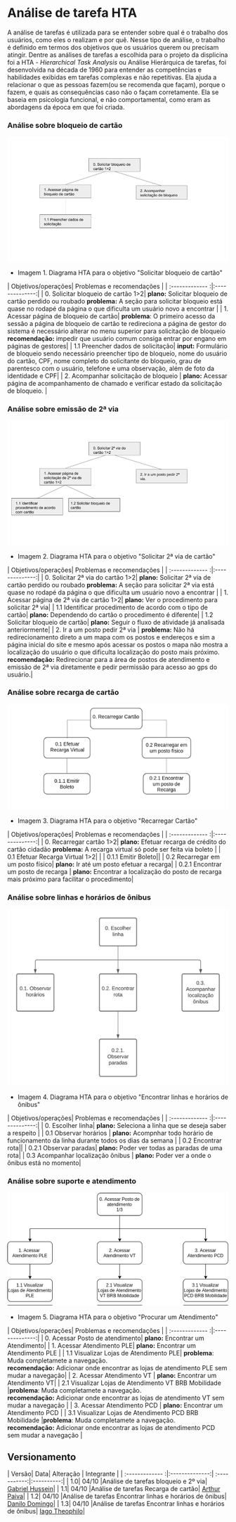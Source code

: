 # Análise de tarefa HTA
 A análise de tarefas é utilizada para se entender sobre qual é o trabalho dos usuários, como eles o realizam e por quê. Nesse tipo de análise, o trabalho é definido em termos dos objetivos que os usuários querem ou precisam atingir. Dentre as análises de tarefas a escolhida para o projeto da displicina foi a HTA - _Hierarchical Task Analysis_ ou Análise Hierárquica de tarefas, foi desenvolvida na década de 1960 para entender as competências e habilidades exibidas em tarefas complexas e não repetitivas. Ela ajuda a relacionar o que as pessoas fazem(ou se recomenda que façam), porque o fazem, e quais as consequências caso não o façam corretamente. Ela se baseia em psicologia funcional, e não comportamental, como eram as abordagens da época em que foi criada.

### __Análise sobre bloqueio de cartão__

![alt text](../images/bloqueio.png)

* Imagem 1. Diagrama HTA para o objetivo "Solicitar bloqueio de cartão"

| Objetivos/operações| Problemas e recomendações |
| :------------- :|:--------------:|
| 0. Solicitar bloqueio de cartão 1>2| __plano:__ Solicitar bloqueio de cartão perdido ou roubado __problema:__ A seção para solicitar bloqueio está quase no rodapé da página o que dificulta um usuário novo a encontrar |
| 1. Acessar página de bloqueio de cartão| __problema__: O primeiro acesso da sessão a página de bloqueio de cartão te redireciona a página de gestor do sistema é necessário alterar no menu superior para solicitação de bloqueio __recomendação:__ impedir que usuário comum consiga entrar por engano em páginas de gestores|
| 1.1 Preencher dados de solicitação| __input:__ Formulário de bloqueio sendo necessário preencher tipo de bloqueio, nome do usuário do cartão, CPF, nome completo do solicitante do bloqueio, grau de parentesco com o usuário, telefone e uma observação, além de foto da identidade e CPF|
| 2. Acompanhar solicitação de bloqueio | __plano:__ Acessar página de acompanhamento de chamado e verificar estado da solicitação de bloqueio. |

### __Análise sobre emissão de 2ª via__

![alt text](../images/2via.png)

* Imagem 2. Diagrama HTA para o objetivo "Solicitar 2ª via de cartão"

| Objetivos/operações| Problemas e recomendações |
| :------------- :|:--------------:|
| 0. Solicitar 2ª via do cartão 1>2| __plano:__ Solicitar 2ª via de cartão perdido ou roubado __problema:__ A seção para solicitar 2ª via está quase no rodapé da página o que dificulta um usuário novo a encontrar |
| 1. Acessar página de 2ª via de cartão 1>2| __plano:__ Ver o procedimento para solicitar 2ª via|
| 1.1 Identificar procedimento de acordo com o tipo de cartão| __plano:__ Dependendo do cartão o procedimento é diferente|
| 1.2 Solicitar bloqueio de cartão| __plano:__ Seguir o fluxo de atividade já analisada anteriormente|
| 2. Ir a um posto pedir 2ª via | __problema:__ Não há redirecionamento direto a um mapa com os postos e endereços e sim a página inicial do site e mesmo após acessar os postos o mapa não mostra a localização do usuário o que dificulta localização do posto mais próximo. __recomendação:__ Redirecionar para a área de postos de atendimento e emissão de 2ª via diretamente e pedir permissão para acesso ao gps do usuário.|

### __Análise sobre recarga de cartão__

![alt text](../images/recarga.png)

* Imagem 3. Diagrama HTA para o objetivo "Recarregar Cartão"

| Objetivos/operações| Problemas e recomendações |
| :------------- :|:--------------:|
| 0. Recarregar cartão 1>2| __plano:__ Efetuar recarga de crédito do cartão cidadão __problema:__ A recarga virtual só pode ser feita via boleto |
| 0.1 Efetuar Recarga Virtual 1>2| |
| 0.1.1 Emitir Boleto||
| 0.2 Recarregar em um posto físico| __plano:__ Ir até um posto efetuar a recarga|
| 0.2.1 Encontrar um posto de recarga | __plano:__ Encontrar a localização do posto de recarga mais próximo para facilitar o procedimento|

### __Análise sobre linhas e horários de ônibus__

![alt text](../images/horario_linha.png)

* Imagem 4. Diagrama HTA para o objetivo "Encontrar linhas e horários de ônibus"

| Objetivos/operações| Problemas e recomendações |
| :------------- :|:--------------:|
| 0. Escolher linha| __plano:__ Seleciona a linha que se deseja saber a respeito  |
| 0.1 Observar horários | __plano:__ Acompnhar todo horário de funcionamento da linha durante todos os dias da semana  |
| 0.2 Encontrar rota||
| 0.2.1 Observar paradas| __plano:__ Poder ver todas as paradas de uma rota|
| 0.3 Acompanhar localização ônibus | __plano:__ Poder ver a onde o ônibus está no momento|

### __Análise sobre suporte e atendimento__

![alt text](../images/Atendimento.png)

* Imagem 5. Diagrama HTA para o objetivo "Procurar um Atendimento"

| Objetivos/operações| Problemas e recomendações |
| :------------- :|:--------------:|
| 0. Acessar Posto de atendimento| __plano:__ Encontrar um Atendimento|
| 1. Acessar Atendimento PLE| __plano:__ Encontrar um Atendimento PLE |
| 1.1 Visualizar Lojas de Atendimento PLE| __problema__: Muda completamete a navegação.<br>  __recomendação:__ Adicionar onde encontrar as lojas de atendimento PLE sem mudar a navegação|
| 2. Acessar Atendimento VT | __plano:__ Encontrar um Atendimento VT|
| 2.1 Visualizar Lojas de Atendimento VT BRB Mobilidade |__problema__: Muda completamete a navegação. <br> __recomendação:__ Adicionar onde encontrar as lojas de atendimento VT sem mudar a navegação |
| 3. Acessar Atendimento PCD | __plano:__ Encontrar um Atendimento PCD |
| 3.1 Visualizar Lojas de Atendimento PCD BRB Mobilidade |__problema__: Muda completamete a navegação.<br> __recomendação:__ Adicionar onde encontrar as lojas de atendimento PCD sem mudar a navegação |


## Versionamento
| Versão| Data| Alteração | Integrante |
| :------------- :|:--------------:| :-----------:|:----------:|
| 1.0| 04/10 |Análise de tarefas bloqueio e 2º via| [Gabriel Hussein](https://github.com/GabrielHussein)|
| 1.1| 04/10 |Análise de tarefas Recarga de cartão| [Arthur Paiva](https://github.com/ArthurPaivaT)|
| 1.2| 04/10 |Análise de tarefas Encontrar linhas e horários de ônibus| [Danilo Domingo](https://github.com/danilow200)|
| 1.3| 04/10 |Análise de tarefas Encontrar linhas e horários de ônibus| [Iago Theophilo](https://github.com/iagotheophilo)|

